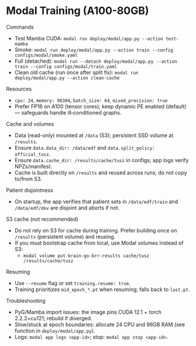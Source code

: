 # Modal Training (A100-80GB)

Commands

- Test Mamba CUDA: `modal run deploy/modal/app.py --action test-mamba`
- Smoke: `modal run deploy/modal/app.py --action train --config configs/modal/smoke.yaml`
- Full (detached): `modal run --detach deploy/modal/app.py --action train --config configs/modal/train.yaml`
- Clean old cache (run once after split fix): `modal run deploy/modal/app.py --action clean-cache`

Resources

- `cpu: 24`, `memory: 98304`, `batch_size: 64`, `mixed_precision: true`
- Prefer FP16 on A100 (tensor cores); keep dynamic PE enabled (default) — safeguards handle ill‑conditioned graphs.

Cache and volumes

- Data (read-only) mounted at `/data` (S3); persistent SSD volume at `/results`.
- Ensure `data.data_dir: /data/edf` and `data.split_policy: official_tusz`.
- Ensure `data.cache_dir: /results/cache/tusz` in configs; app logs verify NPZs/manifest.
- Cache is built directly on `/results` and reused across runs; do not copy to/from S3.

Patient disjointness

- On startup, the app verifies that patient sets in `/data/edf/train` and `/data/edf/dev` are disjoint and aborts if not.

S3 cache (not recommended)

- Do not rely on S3 for cache during training. Prefer building once on `/results` (persistent volume) and reusing.
- If you must bootstrap cache from local, use Modal volumes instead of S3:
  - `modal volume put brain-go-brr-results cache/tusz /results/cache/tusz`

Resuming

- Use `--resume` flag or set `training.resume: true`.
- Training prioritizes `mid_epoch_*.pt` when resuming; falls back to `last.pt`.

Troubleshooting

- PyG/Mamba import issues: the image pins CUDA 12.1 + torch 2.2.2+cu121; rebuild if diverged.
- Slow/stuck at epoch boundaries: allocate 24 CPU and 96GB RAM (see function in `deploy/modal/app.py`).
- Logs: `modal app logs <app-id>`; stop: `modal app stop <app-id>`.
